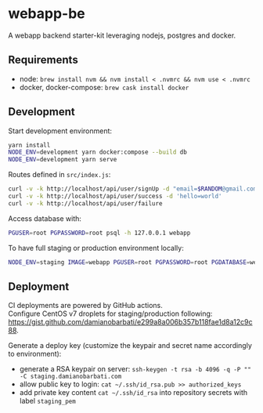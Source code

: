 # webapp-be

A webapp backend starter-kit leveraging nodejs, postgres and docker.  

## Requirements
- node: `brew install nvm && nvm install < .nvmrc && nvm use < .nvmrc`
- docker, docker-compose: `brew cask install docker`

## Development
Start development environment:
```bash
yarn install
NODE_ENV=development yarn docker:compose --build db
NODE_ENV=development yarn serve
```

Routes defined in `src/index.js`:
```bash
curl -v -k http://localhost/api/user/signUp -d "email=$RANDOM@gmail.com" -d 'password=p4ssw0rd'
curl -v -k http://localhost/api/user/success -d 'hello=world'
curl -v -k http://localhost/api/user/failure
```

Access database with: 
```bash
PGUSER=root PGPASSWORD=root psql -h 127.0.0.1 webapp
```

To have full staging or production environment locally:
```bash
NODE_ENV=staging IMAGE=webapp PGUSER=root PGPASSWORD=root PGDATABASE=webapp docker-compose up
```

## Deployment

CI deployments are powered by GitHub actions.  
Configure CentOS v7 droplets for staging/production following: <https://gist.github.com/damianobarbati/e299a8a006b357b118fae1d8a12c9c88>.

Generate a deploy key (customize the keypair and secret name accordingly to environment):
- generate a RSA keypair on server: `ssh-keygen -t rsa -b 4096 -q -P "" -C staging.damianobarbati.com`
- allow public key to login: `cat ~/.ssh/id_rsa.pub >> authorized_keys`
- add private key content `cat ~/.ssh/id_rsa` into repository secrets with label `staging_pem`

